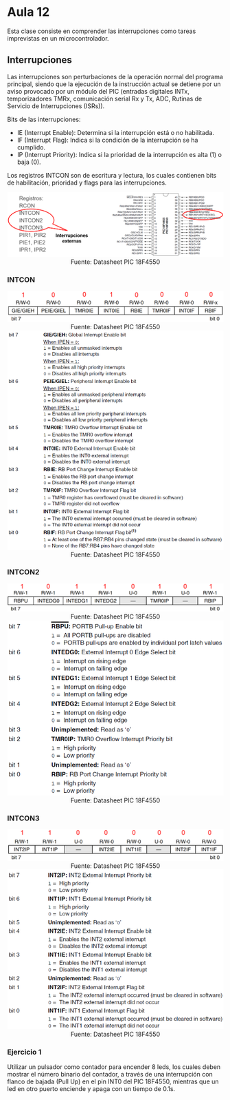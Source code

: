 <h1>Aula 12</h1>

Esta clase consiste en comprender las interrupciones como tareas imprevistas en un microcontrolador.

<h2>Interrupciones</h2>

Las interrupciones son perturbaciones de la operación normal del programa principal, siendo que la ejecución de la instrucción actual se detiene por un aviso provocado por un módulo del PIC (entradas digitales INTx, temporizadores TMRx, comunicación serial Rx y Tx, ADC, Rutinas de Servicio de Interrupciones (ISRs)).

Bits de las interrupciones:

- IE (Interrupt Enable): Determina si la interrupción está o no habilitada.
- IF (Interrupt Flag): Indica si la condición de la interrupción se ha cumplido.
- IP (Interrupt Priority): Indica si la prioridad de la interrupción es alta (1) o baja (0).

Los registros INTCON son de escritura y lectura, los cuales contienen bits de habilitación, prioridad y flags para las interrupciones.

<div align="center">
<img src="image.png" alt="INTx"/>
<br>
<figcaption>Fuente: Datasheet PIC 18F4550</figcaption>
</div>

<h3>INTCON</h3>

<div align="center">
<img src="image-1.png" alt="INTCON"/>
<br>
<figcaption>Fuente: Datasheet PIC 18F4550</figcaption>
</div>

<div align="center">
<img src="image-2.png" alt="bits INTCON"/>
<br>
<figcaption>Fuente: Datasheet PIC 18F4550</figcaption>
</div>

<h3>INTCON2</h3>

<div align="center">
<img src="image-3.png" alt="INTCON2"/>
<br>
<figcaption>Fuente: Datasheet PIC 18F4550</figcaption>
</div>

<div align="center">
<img src="image-4.png" alt="bits INTCON2"/>
<br>
<figcaption>Fuente: Datasheet PIC 18F4550</figcaption>
</div>

<h3>INTCON3</h3>

<div align="center">
<img src="image-5.png" alt="INTCON3"/>
<br>
<figcaption>Fuente: Datasheet PIC 18F4550</figcaption>
</div>

<div align="center">
<img src="image-6.png" alt="bits INTCON3"/>
<br>
<figcaption>Fuente: Datasheet PIC 18F4550</figcaption>
</div>

<h3></h3>


<h3>Ejercicio 1</h3>

Utilizar un pulsador como contador para encender 8 leds, los cuales deben mostrar el número binario del contador, a través de una interrupción con flanco de bajada (Pull Up) en el pin INT0 del PIC 18F4550, mientras que un led en otro puerto enciende y apaga con un tiempo de 0.1s.

```c

```